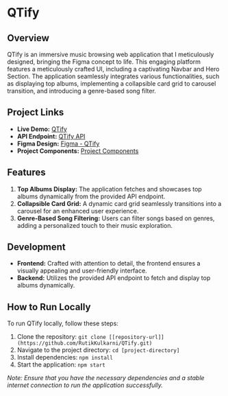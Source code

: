 # QTify

## Overview

QTify is an immersive music browsing web application that I meticulously designed, bringing the Figma concept to life. This engaging platform features a meticulously crafted UI, including a captivating Navbar and Hero Section. The application seamlessly integrates various functionalities, such as displaying top albums, implementing a collapsible card grid to carousel transition, and introducing a genre-based song filter.

## Project Links

- **Live Demo:** [QTify](https://qtify-eta.vercel.app/)
- **API Endpoint:** [QTify API](https://qtify-backend-labs.crio.do)
- **Figma Design:** [Figma - QTify](https://www.figma.com/file/tuCV26ozM1R75Ze6ShZxKs/Qtify?node-id=0%3A1&t=GMb9Y0CUdeGCH7vD-0)
- **Project Components:** [Project Components](https://bit.ly/3JuriLZ)
<!-- **API Endpoint:** [QTify API](https://qtify-backend-labs.crio.do/albums/top) -->
## Features

1. **Top Albums Display:** The application fetches and showcases top albums dynamically from the provided API endpoint.
2. **Collapsible Card Grid:** A dynamic card grid seamlessly transitions into a carousel for an enhanced user experience.
3. **Genre-Based Song Filtering:** Users can filter songs based on genres, adding a personalized touch to their music exploration.

## Development

- **Frontend:** Crafted with attention to detail, the frontend ensures a visually appealing and user-friendly interface.
- **Backend:** Utilizes the provided API endpoint to fetch and display top albums dynamically.

## How to Run Locally

To run QTify locally, follow these steps:

1. Clone the repository: `git clone [[repository-url]](https://github.com/RutikKulkarni/QTify.git)`
2. Navigate to the project directory: `cd [project-directory]`
3. Install dependencies: `npm install`
4. Start the application: `npm start`

*Note: Ensure that you have the necessary dependencies and a stable internet connection to run the application successfully.*

